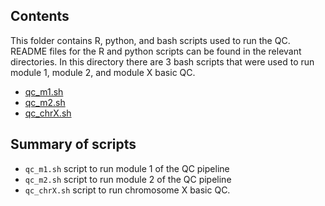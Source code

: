 ## Contents
This folder contains R, python, and bash scripts used to run the QC. README files for the R and python scripts can be found in the relevant directories. In this directory there are 3 bash scripts that were used to run module 1, module 2, and module X basic QC.

* [qc_m1.sh](#module1)
* [qc_m2.sh](#module2)
* [qc_chrX.sh](#moduleX_basicQC)

## Summary of scripts

* `qc_m1.sh` script to run module 1 of the QC pipeline
* `qc_m2.sh` script to run module 2 of the QC pipeline
* `qc_chrX.sh` script to run chromosome X basic QC.
